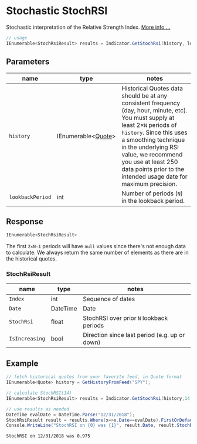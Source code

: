 ﻿# Stochastic StochRSI

Stochastic interpretation of the Relative Strength Index.
[More info ...](https://school.stockcharts.com/doku.php?id=technical_indicators:stochrsi)

```csharp
// usage
IEnumerable<StochRsiResult> results = Indicator.GetStochRsi(history, lookbackPeriod);  
```

## Parameters

| name | type | notes
| -- |-- |--
| `history` | IEnumerable\<[Quote](/GUIDE.md#Quote)\> | Historical Quotes data should be at any consistent frequency (day, hour, minute, etc).  You must supply at least 2×`N` periods of `history`.  Since this uses a smoothing technique in the underlying RSI value, we recommend you use at least 250 data points prior to the intended usage date for maximum precision.
| `lookbackPeriod` | int | Number of periods (`N`) in the lookback period.

## Response

```csharp
IEnumerable<StochRsiResult>
```

The first `2×N-1` periods will have `null` values since there's not enough data to calculate.  We always return the same number of elements as there are in the historical quotes.

### StochRsiResult

| name | type | notes
| -- |-- |--
| `Index` | int | Sequence of dates
| `Date` | DateTime | Date
| `StochRsi` | float | StochRSI over prior `N` lookback periods
| `IsIncreasing` | bool | Direction since last period (e.g. up or down)

## Example

```csharp
// fetch historical quotes from your favorite feed, in Quote format
IEnumerable<Quote> history = GetHistoryFromFeed("SPY");

// calculate StochRSI(14)
IEnumerable<StochRsiResult> results = Indicator.GetStochRsi(history,14);

// use results as needed
DateTime evalDate = DateTime.Parse("12/31/2018");
StochRsiResult result = results.Where(x=>x.Date==evalDate).FirstOrDefault();
Console.WriteLine("StochRSI on {0} was {1}", result.Date, result.StochRsi);
```

```bash
StochRSI on 12/31/2018 was 0.975
```
